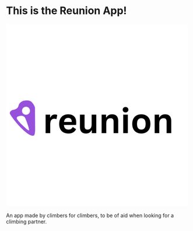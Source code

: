 # This is the Reunion App! 

![logo do aplicativo reunion](/assets/images/logo_roxo.png)

An app made by climbers for climbers, to be of aid when looking for a climbing partner.
